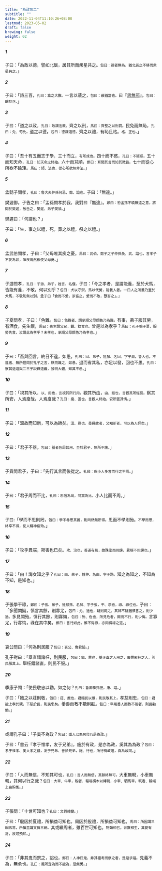 ```yaml
---
title: "為政第二"
subtitle: ""
date: 2022-11-04T11:10:26+08:00
lastmod: 2023-05-02
draft: false
brewing: false
weight: 02
---
```




##### 1

子曰：「為政以德，譬如北辰，居其所而衆星共之。<small>包曰：德者無為，猶北辰之不移而衆星共之。</small>」

##### 2

子曰：「詩三百，<small>孔曰：篇之大數。</small>一言以蔽之，<small>包曰：蔽猶當也。</small>曰『[思無邪](/classics/shi/29/#1)』。<small>包曰：歸於正。</small>」

##### 3

子曰：「道之以政，<small>孔曰：政謂法教。</small>齊之以刑，<small>馬曰：齊整之以刑罰。</small>民免而無恥，<small>孔曰：免、苟免。</small>道之以德，<small>包曰：德謂道德。</small>齊之以禮，有恥且格。<small>格、正也。</small>」

##### 4

子曰：「吾十有五而志于學，三十而立，<small>有所成也。</small>四十而不惑，<small>孔曰：不疑惑。</small>五十而知天命，<small>孔曰：知天命之終始。</small>六十而耳順，<small>鄭曰：耳聞其言而知其微旨。</small>七十而從心所欲不踰矩。<small>馬曰：矩、法也，從心所欲無非法。</small>」

##### 5

孟懿子問孝，<small>孔曰：魯大夫仲孫何忌，懿、謚也。</small>子曰：「無違。」

樊遲御，子告之曰：「孟孫問孝於我，我對曰『無違』。<small>鄭曰：恐孟孫不曉無違之意，將問於樊遲，故告之，樊遲、弟子樊須。</small>」

樊遲曰：「何謂也？」

子曰：「生，事之以禮，死，葬之以禮，祭之以禮。」

##### 6

孟武伯問孝，子曰：「父母唯其疾之憂。<small>馬曰：武伯、懿子之子仲孫彘，武、謚也，言孝子不妄為非，唯疾病然後使父母憂。</small>」

##### 7

子游問孝，<small>孔曰：子游、弟子，姓言、名偃。</small>子曰：「今之孝者，是謂能養，至於犬馬，皆能有養，不敬，何以別乎？<small>包曰：犬以守禦，馬以代勞，能養人者。一曰人之所養乃至於犬馬，不敬則無以別，孟子曰「食而不愛，豕畜之，愛而不敬，獸畜之」。</small>」

##### 8

子夏問孝，子曰：「色難。<small>包曰：色難者、謂承順父母顏色乃為難。</small>有事，弟子服其勞，有酒食，先生饌，<small>馬曰：先生謂父兄，饌、飲食也。</small>曾是以為孝乎？<small>馬曰：孔子喻子夏，服勞先食，汝謂此為孝乎？未孝也，承順父母顏色乃為孝也。</small>」

##### 9

子曰：「吾與回言，終日不違，如愚，<small>孔曰：回、弟子，姓顏、名回、字子淵，魯人也，不違者、無所怪問於孔子之言，默而識之，如愚。</small>退而省其私，亦足以發，回也不愚。<small>孔曰：察其退還與二三子說繹道義，發明大體，知其不愚。</small>」

##### 10

子曰：「視其所以，<small>以、用也，言視其所行用。</small>觀其所由，<small>由、經也，言觀其所經從。</small>察其所安，人焉廋哉，人焉廋哉？<small>孔曰：廋、匿也，言觀人終始，安所匿其情。</small>」

##### 11

子曰：「溫故而知新，可以為師矣。<small>溫、尋也，尋繹故者，又知新者，可以為人師矣。</small>」

##### 12

子曰：「君子不器。<small>包曰：器者各周其用，至於君子，無所不施。</small>」

##### 13

子貢問君子，子曰：「先行其言而後從之。<small>孔曰：疾小人多言而行之不周。</small>」

##### 14

子曰：「君子周而不比，<small>孔曰：忠信為周，阿黨為比。</small>小人比而不周。」

##### 15

子曰:「學而不思則罔，<small>包曰：學不尋思其義，則罔然無所得。</small>思而不學則殆。<small>不學而思，終卒不得，使人精神疲殆。</small>」

##### 16

子曰：「攻乎異端，斯害也已矣。<small>攻、治也，善道有統，故殊塗而同歸，異端不同歸也。</small>」

##### 17

子曰：「由！誨女知之乎？<small>孔曰：由、弟子，姓仲、名由、字子路。</small>知之為知之，不知為不知，是知也。」

##### 18

子張學干祿，<small>鄭曰：子張、弟子，姓顓孫、名師、字子張，干、求也，祿、祿位也。</small>子曰：「多聞闕疑，慎言其餘，則寡尤，<small>包曰：尤、過也，疑則闕之，其餘不疑猶慎言之，則少過。</small>多見闕殆，慎行其餘，則寡悔，<small>包曰：殆、危也，所見危者，闕而不行，則少悔。</small>言寡尤，行寡悔，祿在其中矣。<small>鄭曰：言行如此，雖不得祿，亦同得祿之道。</small>」

##### 19

哀公問曰：「何為則民服？<small>包曰：哀公、魯君謚。</small>」

孔子對曰：「舉直錯諸枉，則民服，<small>包曰：錯、置也，舉正直之人用之，廢置邪枉之人，則民服其上。</small>舉枉錯諸直，則民不服。」

##### 20

季康子問：「使民敬忠以勸，如之何？<small>孔曰：魯卿季孫肥，康、謚。</small>」

子曰：「臨之以莊則敬，<small>包曰：莊、嚴也，君臨民以嚴，則民敬其上。</small>孝慈則忠，<small>包曰：君能上孝於親，下慈於民，則民忠矣。</small>舉善而教不能則勸。<small>包曰：舉用善人而教不能者，則民勸勉。</small>」

##### 21

或謂孔子曰：「子奚不為政？<small>包曰：或人以為居位乃是為政。</small>」

子曰：「書云『孝于惟孝，友于兄弟』，施於有政，是亦為政，奚其為為政？<small>包曰：孝于惟孝、美大孝之辭，友于兄弟、善於兄弟，施、行也，所行有政道，與為政同。</small>」

##### 22

子曰：「人而無信，不知其可也，<small>孔曰：言人而無信，其餘終無可。</small>大車無輗，小車無軏，其何以行之哉？<small>包曰：大車、牛車，輗者、轅端橫木以縛軛，小車、駟馬車，軏者、轅端上曲鉤衡。</small>」

##### 23

子張問：「十世可知也？<small>孔曰：文質禮變。</small>」

子曰：「殷因於夏禮，所損益可知也，周因於殷禮，所損益可知也，<small>馬曰：所因謂三綱五常，所損益謂文質三統。</small>其或繼周者，雖百世可知也。<small>物類相召，世數相生，其變有常，故可預知。</small>」

##### 24

子曰：「非其鬼而祭之，諂也，<small>鄭曰：人神曰鬼，非其祖考而祭之者，是諂求福。</small>見義不為，無勇也。<small>孔曰：義所宜為而不能為，是無勇。</small>」